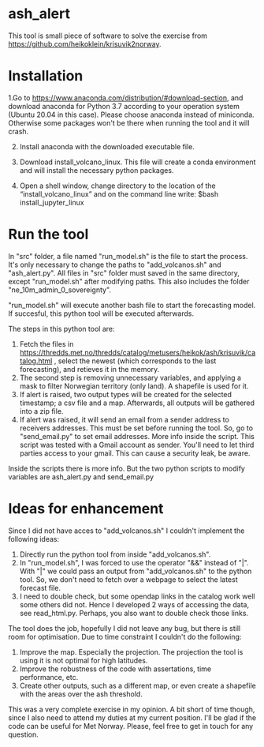 # ash_alert

This tool is small piece of software to solve the exercise from https://github.com/heikoklein/krisuvik2norway.

# Installation

1.Go to https://www.anaconda.com/distribution/#download-section, and download anaconda for Python 3.7 according to your operation system (Ubuntu 20.04 in this case). Please choose anaconda instead of miniconda. Otherwise some packages won't be there when running the tool and it will crash. 

2. Install anaconda with the downloaded executable file.

3. Download install_volcano_linux. This file will create a conda environment and will install the necessary python packages.

4. Open a shell window, change directory to the location of the “install_volcano_linux” and on the command line
  write: $bash install_jupyter_linux

# Run the tool

In "src" folder, a file named "run_model.sh" is the file to start the process. It's only necessary to change the paths to "add_volcanos.sh" and "ash_alert.py".
All files in "src" folder must saved in the same directory, except "run_model.sh" after modifying paths. This also includes the folder "ne_10m_admin_0_sovereignty".

"run_model.sh" will execute another bash file to start the forecasting model. If succesful, this python tool will be executed afterwards.

The steps in this python  tool are:
1. Fetch the files in https://thredds.met.no/thredds/catalog/metusers/heikok/ash/krisuvik/catalog.html , select the newest (which corresponds to the last forecasting), and retieves it in the memory.
2. The second step is removing unnecessary variables, and applying a mask to filter Norwegian territory (only land). A shapefile is used for it.
3. If alert is raised, two output types will be created for the selected timestamp; a csv file and a map. Afterwards, all outputs will be gathered into a zip file.
4. If alert was raised, it will send an email from a sender address to receivers addresses. This must be set before running the tool. So, go to "send_email.py" to set email addresses. More info inside the script. This script was tested with a Gmail account as sender. You'll need to let third parties access to your gmail. This can cause a security leak, be aware.

Inside the scripts there is more info. But the two python scripts to modify variables are ash_alert.py and send_email.py

# Ideas for enhancement

Since I did not have acces to "add_volcanos.sh" I couldn't implement the following ideas:
1. Directly run the python tool from inside "add_volcanos.sh".
2. In "run_model.sh", I was forced to use the operator "&&" instead of "|". With "|" we could pass an output from "add_volcanos.sh" to the python tool. So, we
don't need to fetch over a webpage to select the latest forecast file.
3. I need to double check, but some opendap links in the catalog work well some others did not. Hence I developed 2 ways of accessing the data, see read_html.py.
Perhaps, you also want to double check those links.

The tool does the job, hopefully I did not leave any bug, but there is still room for optimisation. Due to time constraint I couldn't do the following:
1. Improve the map. Especially the projection. The projection the tool is using it is not optimal for high latitudes.
2. Improve the robustness of the code with assertations, time performance, etc.
3. Create other outputs, such as a different map, or even create a shapefile with the areas over the ash threshold.

This was a very complete exercise in my opinion. A bit short of time though, since I also need to attend my duties at my current position. I'll be glad if the code can be useful for Met Norway. Please, feel free to get in touch for any question.





